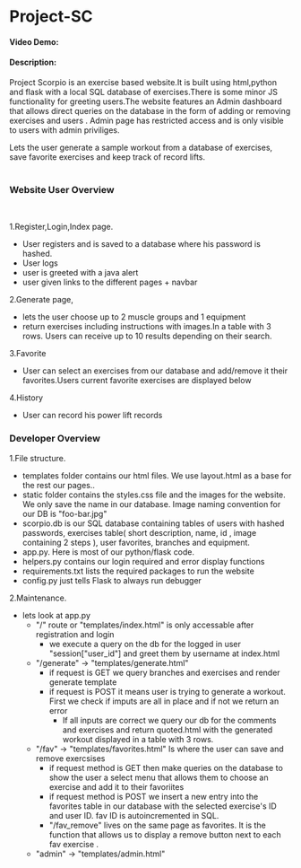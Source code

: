 # Project-SC
#### Video Demo:
#### Description: 
<p>Project Scorpio is an exercise based website.It is built using html,python and flask with a local SQL database of exercises.There is some minor JS functionality for greeting users.The website features an Admin dashboard that allows direct queries on the database in the form of adding or removing exercises and users . Admin page has restricted access and is only visible to users with admin priviliges.
</p>



Lets the user generate a sample workout from a database of exercises, save favorite exercises and keep track of record lifts.<br><br>
<h3>Website User Overview </h3><br>

1.Register,Login,Index page.
  - User registers and is saved to a database where his password is hashed.
  - User logs
  - user is greeted with a java alert
  - user given links to the different pages + navbar

2.Generate page,
  - lets the user choose up to 2 muscle groups and 1 equipment 
  - return exercises including instructions with images.In a table with 3 rows. Users can receive up to 10 results depending on their search.


3.Favorite
  - User can select an exercises from our database and add/remove it their favorites.Users current  favorite exercises are displayed below <br>

4.History 
  - User can record his power lift records<br>
<h3>Developer Overview </h3>

1.File structure.
  - templates folder contains our html files. We use layout.html as a base for the rest our pages..
  - static folder contains the styles.css file and the images for the website. We only save the name in our database. Image naming convention for our DB is "foo-bar.jpg"
  - scorpio.db is our SQL database containing tables of users with hashed passwords, exercises table( short description, name, id , image containing 2 steps ), user favorites, branches and equipment. 
  - app.py. Here is most of our python/flask code.
  - helpers.py contains our login required and error display functions
  - requirements.txt lists the required packages to run the website
  - config.py just tells Flask to always run debugger 

2.Maintenance.
  - lets look at app.py
    - "/" route or "templates/index.html" is only accessable after registration and login 
      - we execute a query on the db for the logged in user "session["user_id"] and greet them by username at index.html
    - "/generate" -> "templates/generate.html"
      - if request is GET we query branches and exercises and render generate template
      - if request is POST it means user is trying to generate a workout. First we check if imputs are all in place and if not we return an error
        - If all inputs are correct we query our db for the comments and exercises  and return quoted.html with the generated workout displayed in a table with 3 rows.
    - "/fav" -> "templates/favorites.html" Is where the user can save and remove exercsises 
      - if request method is GET then make queries on the database to show the user a select menu that allows them to choose an exercise and add it to their favoriites
      - if request method is POST  we insert a new entry into the favorites table in our database with the selected exercise's ID and user ID. fav ID is autoincremented in SQL.
      - "/fav_remove" lives on the same page as favorites. It is the function that allows us to display a remove button next to each fav exercise .
    - "admin" -> "templates/admin.html" 






















